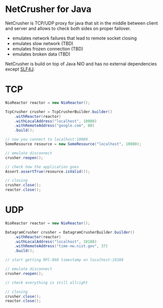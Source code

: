 # NetCrusher for Java

NetCrusher is TCP/UDP proxy for java that sit in the middle between client and server and allows to check both sides on proper failover.

* emulates network failures that lead to remote socket closing
* emulates slow network (TBD)
* emulates frozen connection (TBD)
* emulates broken data (TBD)

NetCrusher is build on top of Java NIO and has no external dependencies except [SLF4J](http://www.slf4j.org/).

# TCP

```java
NioReactor reactor = new NioReactor();

TcpCrusher crusher = TcpCrusherBuilder.builder()
    .withReactor(reactor)
    .withLocalAddress("localhost", 10080)
    .withRemoteAddress("google.com", 80)
    .build();

// now you connect to localhost:10080
SomeResource resource = new SomeResource("localhost", 10080);

// emulate disconnect
crusher.reopen();

// check how the application goes
Assert.assertTrue(resource.isValid());

// closing
crusher.close();
reactor.close();
```

# UDP

```java
NioReactor reactor = new NioReactor();

DatagramCrusher crusher = DatagramCrusherBuilder.builder()
    .withReactor(reactor)
    .withLocalAddress("localhost", 10188)
    .withRemoteAddress("time-nw.nist.gov", 37)
    .build();

// start getting RFC-868 timestamp on localhost:10188

// emulate disconnect
crusher.reopen();

// check everything is still allright

// closing
crusher.close();
reactor.close();
```
